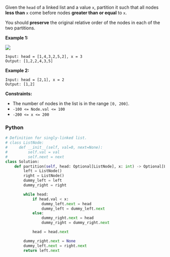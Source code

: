 Given the  `head`  of a linked list and a value  `x`, partition it such that all nodes  **less than**  `x`  come before nodes  **greater than or equal**  to  `x`.

You should  **preserve**  the original relative order of the nodes in each of the two partitions.

**Example 1:**

![](https://assets.leetcode.com/uploads/2021/01/04/partition.jpg)
```
Input: head = [1,4,3,2,5,2], x = 3
Output: [1,2,2,4,3,5]
```

**Example 2:**
```
Input: head = [2,1], x = 2
Output: [1,2]
```

**Constraints:**

- The number of nodes in the list is in the range  `[0, 200]`.
- `-100 <= Node.val <= 100`
- `-200 <= x <= 200`


### Python
```python
# Definition for singly-linked list.
# class ListNode:
#     def __init__(self, val=0, next=None):
#         self.val = val
#         self.next = next
class Solution:
    def partition(self, head: Optional[ListNode], x: int) -> Optional[ListNode]:
        left = ListNode()
        right = ListNode()
        dummy_left = left
        dummy_right = right

        while head:
            if head.val < x:
                dummy_left.next = head
                dummy_left = dummy_left.next
            else:
                dummy_right.next = head
                dummy_right = dummy_right.next

            head = head.next

        dummy_right.next = None
        dummy_left.next = right.next
        return left.next
            
```